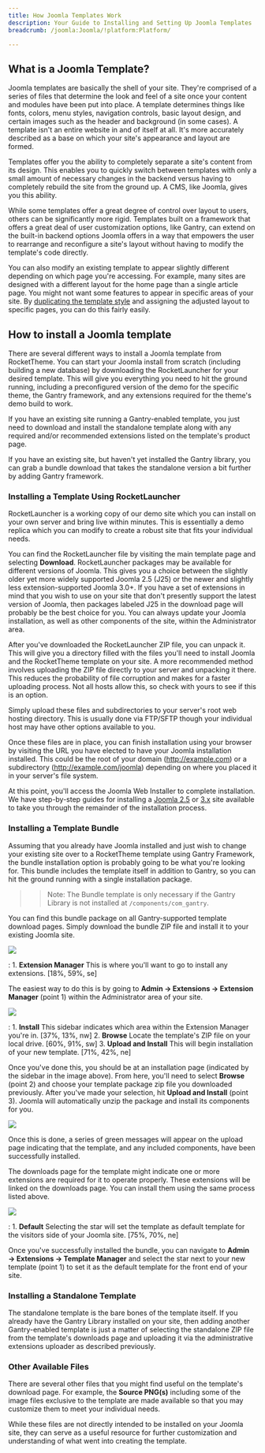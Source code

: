 ```yaml
---
title: How Joomla Templates Work
description: Your Guide to Installing and Setting Up Joomla Templates
breadcrumb: /joomla:Joomla/!platform:Platform/

---
```


What is a Joomla Template?
-----
Joomla templates are basically the shell of your site. They're comprised of a series of files that determine the look and feel of a site once your content and modules have been put into place. A template determines things like fonts, colors, menu styles, navigation controls, basic layout design, and certain images such as the header and background (in some cases). A template isn't an entire website in and of itself at all. It's more accurately described as a base on which your site's appearance and layout are formed.

Templates offer you the ability to completely separate a site's content from its design. This enables you to quickly switch between templates with only a small amount of necessary changes in the backend versus having to completely rebuild the site from the ground up. A CMS, like Joomla, gives you this ability.

While some templates offer a great degree of control over layout to users, others can be significantly more rigid. Templates built on a framework that offers a great deal of user customization options, like Gantry, can extend on the built-in backend options Joomla offers in a way that empowers the user to rearrange and reconfigure a site's layout without having to modify the template's code directly.

You can also modify an existing template to appear slightly different depending on which page you're accessing. For example, many sites are designed with a different layout for the home page than a single article page. You might not want some features to appear in specific areas of your site. By [duplicating the template style](../basic/create_duplicate_template_styles.md) and assigning the adjusted layout to specific pages, you can do this fairly easily.

How to install a Joomla template
-----
There are several different ways to install a Joomla template from RocketTheme. You can start your Joomla install from scratch (including building a new database) by downloading the RocketLauncher for your desired template. This will give you everything you need to hit the ground running, including a preconfigured version of the demo for the specific theme, the Gantry framework, and any extensions required for the theme's demo build to work. 

If you have an existing site running a Gantry-enabled template, you just need to download and install the standalone template along with any required and/or recommended extensions listed on the template's product page.

If you have an existing site, but haven't yet installed the Gantry library, you can grab a bundle download that takes the standalone version a bit further by adding Gantry framework.


### Installing a Template Using RocketLauncher
RocketLauncher is a working copy of our demo site which you can install on your own server and bring live within minutes. This is essentially a demo replica which you can modify to create a robust site that fits your individual needs.

You can find the RocketLauncher file by visiting the main template page and selecting **Download**. RocketLauncher packages may be available for different versions of Joomla. This gives you a choice between the slightly older yet more widely supported Joomla 2.5 (J25) or the newer and slightly less extension-supported Joomla 3.0+. If you have a set of extensions in mind that you wish to use on your site that don't presently support the latest version of Joomla, then packages labeled J25 in the download page will probably be the best choice for you. You can always update your Joomla installation, as well as other components of the site, within the Administrator area.

After you've downloaded the RocketLauncher ZIP file, you can unpack it. This will give you a directory filled with the files you'll need to install Joomla and the RocketTheme template on your site. A more recommended method involves uploading the ZIP file directly to your server and unpacking it there. This reduces the probability of file corruption and makes for a faster uploading process. Not all hosts allow this, so check with yours to see if this is an option.

Simply upload these files and subdirectories to your server's root web hosting directory. This is usually done via FTP/SFTP though your individual host may have other options available to you. 

Once these files are in place, you can finish installation using your browser by visiting the URL you have elected to have your Joomla installation installed. This could be the root of your domain (http://example.com) or a subdirectory (http://example.com/joomla) depending on where you placed it in your server's file system.

At this point, you'll access the Joomla Web Installer to complete installation. We have step-by-step guides for installing a [Joomla 2.5][joomla25] or [3.x][joomla3x] site available to take you through the remainder of the installation process.

### Installing a Template Bundle
Assuming that you already have Joomla installed and just wish to change your existing site over to a RocketTheme template using Gantry Framework, the bundle installation option is probably going to be what you're looking for. This bundle includes the template itself in addition to Gantry, so you can hit the ground running with a single installation package.

>> Note: The Bundle template is only necessary if the Gantry Library is not installed at `/components/com_gantry`.

You can find this bundle package on all Gantry-supported template download pages. Simply download the bundle ZIP file and install it to your existing Joomla site. 

![][install1]

:   1. **Extension Manager** This is where you'll want to go to install any extensions. [18%, 59%, se]

The easiest way to do this is by going to **Admin → Extensions → Extension Manager** (point 1) within the Administrator area of your site. 

![][install2]

:   1. **Install** This sidebar indicates which area within the Extension Manager you're in. [37%, 13%, nw]
    2. **Browse** Locate the template's ZIP file on your local drive. [60%, 91%, sw]
    3. **Upload and Install** This will begin installation of your new template. [71%, 42%, ne]

Once you've done this, you should be at an installation page (indicated by the sidebar in the image above). From here, you'll need to select **Browse** (point 2) and choose your template package zip file you downloaded previously. After you've made your selection, hit **Upload and Install** (point 3). Joomla will automatically unzip the package and install its components for you. 

![][install3]

Once this is done, a series of green messages will appear on the upload page indicating that the template, and any included components, have been successfully installed.

The downloads page for the template might indicate one or more extensions are required for it to operate properly. These extensions will be linked on the downloads page. You can install them using the same process listed above.

![][install4]

:   1. **Default** Selecting the star will set the template as default template for the visitors side of your Joomla site. [75%, 70%, ne]

Once you've successfully installed the bundle, you can navigate to **Admin → Extensions → Template Manager** and select the star next to your new template (point 1) to set it as the default template for the front end of your site.

### Installing a Standalone Template
The standalone template is the bare bones of the template itself. If you already have the Gantry Library installed on your site, then adding another Gantry-enabled template is just a matter of selecting the standalone ZIP file from the template's downloads page and uploading it via the administrative extensions uploader as described previously.

### Other Available Files
There are several other files that you might find useful on the template's download page. For example, the **Source PNG(s)** including some of the image files exclusive to the template are made available so that you may customize them to meet your individual needs. 

While these files are not directly intended to be installed on your Joomla site, they can serve as a useful resource for further customization and understanding of what went into creating the template.

[joomla25]: install_joomla25.md
[joomla3x]: install_joomla3x.md
[install1]: assets/template_install_1.png
[install2]: assets/template_install_2.png
[install3]: assets/template_install_3.png
[install4]: assets/template_install_4.png